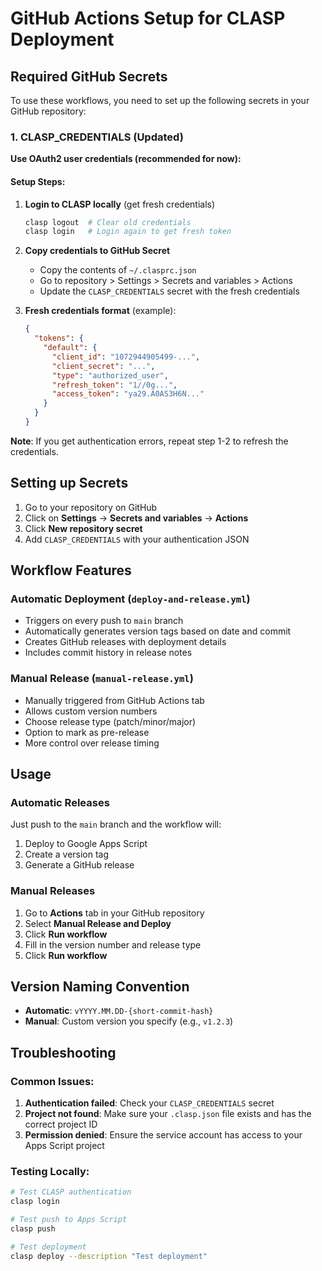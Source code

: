 # GitHub Actions Setup for CLASP Deployment

## Required GitHub Secrets

To use these workflows, you need to set up the following secrets in your GitHub repository:

### 1. CLASP_CREDENTIALS (Updated)

**Use OAuth2 user credentials (recommended for now):**

#### Setup Steps:

1. **Login to CLASP locally** (get fresh credentials)
   ```bash
   clasp logout  # Clear old credentials
   clasp login   # Login again to get fresh token
   ```

2. **Copy credentials to GitHub Secret**
   - Copy the contents of `~/.clasprc.json`
   - Go to repository > Settings > Secrets and variables > Actions
   - Update the `CLASP_CREDENTIALS` secret with the fresh credentials

3. **Fresh credentials format** (example):
   ```json
   {
     "tokens": {
       "default": {
         "client_id": "1072944905499-...",
         "client_secret": "...",
         "type": "authorized_user",
         "refresh_token": "1//0g...",
         "access_token": "ya29.A0AS3H6N..."
       }
     }
   }
   ```

**Note**: If you get authentication errors, repeat step 1-2 to refresh the credentials.

## Setting up Secrets

1. Go to your repository on GitHub
2. Click on **Settings** → **Secrets and variables** → **Actions**
3. Click **New repository secret**
4. Add `CLASP_CREDENTIALS` with your authentication JSON

## Workflow Features

### Automatic Deployment (`deploy-and-release.yml`)
- Triggers on every push to `main` branch
- Automatically generates version tags based on date and commit
- Creates GitHub releases with deployment details
- Includes commit history in release notes

### Manual Release (`manual-release.yml`)
- Manually triggered from GitHub Actions tab
- Allows custom version numbers
- Choose release type (patch/minor/major)
- Option to mark as pre-release
- More control over release timing

## Usage

### Automatic Releases
Just push to the `main` branch and the workflow will:
1. Deploy to Google Apps Script
2. Create a version tag
3. Generate a GitHub release

### Manual Releases
1. Go to **Actions** tab in your GitHub repository
2. Select **Manual Release and Deploy**
3. Click **Run workflow**
4. Fill in the version number and release type
5. Click **Run workflow**

## Version Naming Convention

- **Automatic**: `vYYYY.MM.DD-{short-commit-hash}`
- **Manual**: Custom version you specify (e.g., `v1.2.3`)

## Troubleshooting

### Common Issues:
1. **Authentication failed**: Check your `CLASP_CREDENTIALS` secret
2. **Project not found**: Make sure your `.clasp.json` file exists and has the correct project ID
3. **Permission denied**: Ensure the service account has access to your Apps Script project

### Testing Locally:
```bash
# Test CLASP authentication
clasp login

# Test push to Apps Script
clasp push

# Test deployment
clasp deploy --description "Test deployment"
```
